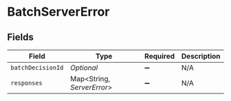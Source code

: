 # BatchServerError


## Fields

| Field                      | Type                       | Required                   | Description                |
| -------------------------- | -------------------------- | -------------------------- | -------------------------- |
| `batchDecisionId`          | *Optional<String>*         | :heavy_minus_sign:         | N/A                        |
| `responses`                | Map<String, *ServerError*> | :heavy_minus_sign:         | N/A                        |